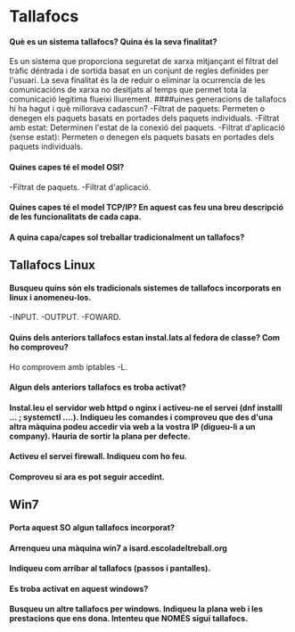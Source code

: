 # Tallafocs
#### Què es un sistema tallafocs? Quina és la seva finalitat?
Es un sistema que proporciona seguretat de xarxa mitjançant el filtrat del tràfic déntrada i de sortida basat en un conjunt de regles definides per l'usuari. La seva finalitat és la de reduir o eliminar la ocurrencia de les comunicacións de xarxa no desitjats al temps que permet tota la comunicació legítima flueixi lliurement.
####uines generacions de tallafocs hi ha hagut i què millorava cadascun?
-Filtrat de paquets: Permeten o denegen els paquets basats en portades dels paquets individuals.
-Filtrat amb estat: Determinen l'estat de la conexió del paquets.
-Filtrat d'aplicació (sense estat): Permeten o denegen els paquets basats en portades dels paquets individuals.
#### Quines capes té el model OSI?
-Filtrat de paquets.
-Filtrat d'aplicació.
#### Quines capes té el model TCP/IP? En aquest cas feu una breu descripció de les funcionalitats de cada capa.


#### A quina capa/capes sol treballar tradicionalment un tallafocs?
        
## Tallafocs Linux
#### Busqueu quins són els tradicionals sistemes de tallafocs incorporats en linux i anomeneu-los.
-INPUT.
-OUTPUT.
-FOWARD.
#### Quins dels anteriors tallafocs estan instal.lats al fedora de classe? Com ho comproveu?
Ho comprovem amb iptables -L. 
#### Algun dels anteriors tallafocs es troba activat?     
#### Instal.leu el servidor web httpd o nginx i activeu-ne el servei (dnf installl ...  ; systemctl ....). Indiqueu les comandes i comproveu que des d'una altra màquina podeu accedir via web a la vostra IP (digueu-li a un company). Hauria de sortir la plana per defecte.
#### Activeu el servei firewall. Indiqueu com ho feu.
#### Comproveu si ara es pot seguir accedint.

## Win7
#### Porta aquest SO algun tallafocs incorporat?
#### Arrenqueu una màquina win7 a isard.escoladeltreball.org
#### Indiqueu com arribar al tallafocs (passos i pantalles).
#### Es troba activat en aquest windows?
#### Busqueu un altre tallafocs per windows. Indiqueu la plana web i les prestacions que ens dona. Intenteu que NOMÉS sigui tallafocs.
